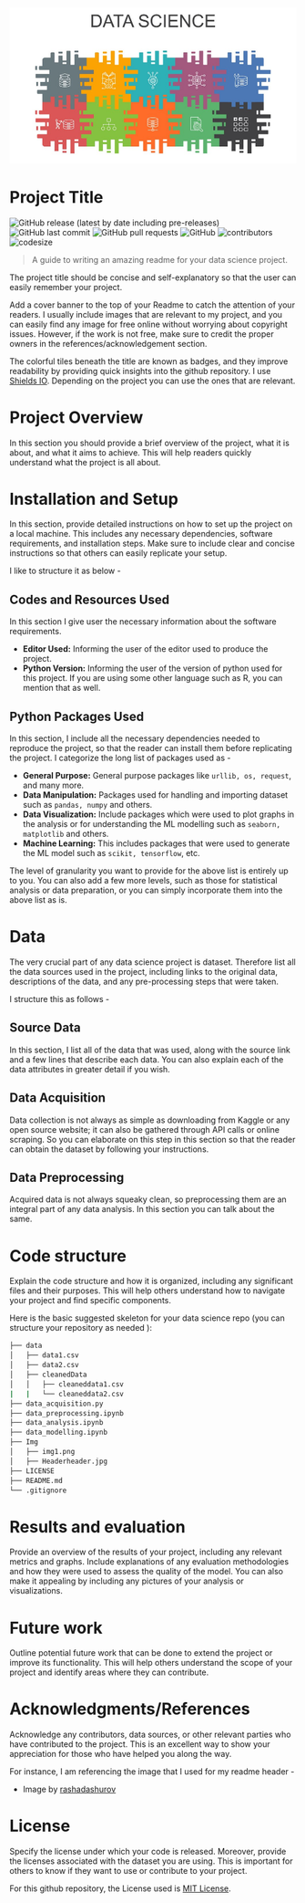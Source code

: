 
![](https://github.com/pragyy/datascience-readme-template/blob/main/Headerheader.jpg)

# Project Title

![GitHub release (latest by date including pre-releases)](https://img.shields.io/github/v/release/pragyy/datascience-readme-template?include_prereleases)
![GitHub last commit](https://img.shields.io/github/last-commit/pragyy/datascience-readme-template)
![GitHub pull requests](https://img.shields.io/github/issues-pr/pragyy/datascience-readme-template)
![GitHub](https://img.shields.io/github/license/pragyy/datascience-readme-template)
![contributors](https://img.shields.io/github/contributors/pragyy/datascience-readme-template) 
![codesize](https://img.shields.io/github/languages/code-size/pragyy/datascience-readme-template) 

> A guide to writing an amazing readme for your data science project.

The project title should be concise and self-explanatory so that the user can easily remember your project.

Add a cover banner to the top of your Readme to catch the attention of your readers.
I usually include images that are relevant to my project, and you can easily find any image for free online without worrying about copyright issues. However, if the work is not free, make sure to credit the proper owners in the references/acknowledgement section.

The colorful tiles beneath the title are known as badges, and they improve readability by providing quick insights into the github repository. I use [Shields IO](https://shields.io/). Depending on the project you can use the ones that are relevant. 

# Project Overview

In this section you should provide a brief overview of the project, what it is about, and what it aims to achieve. This will help readers quickly understand what the project is all about.

# Installation and Setup

In this section, provide detailed instructions on how to set up the project on a local machine. This includes any necessary dependencies, software requirements, and installation steps. Make sure to include clear and concise instructions so that others can easily replicate your setup.

I like to structure it as below - 
## Codes and Resources Used
In this section I give user the necessary information about the software requirements.
- **Editor Used:**  Informing the user of the editor used to produce the project.
- **Python Version:** Informing the user of the version of python used for this project. If you are using some other language such as R, you can mention that as well.

## Python Packages Used
In this section, I include all the necessary dependencies needed to reproduce the project, so that the reader can install them before replicating the project. I categorize the long list of packages used as - 
- **General Purpose:** General purpose packages like `urllib, os, request`, and many more.
- **Data Manipulation:** Packages used for handling and importing dataset such as `pandas, numpy` and others.
- **Data Visualization:** Include packages which were used to plot graphs in the analysis or for understanding the ML modelling such as `seaborn, matplotlib` and others.
- **Machine Learning:** This includes packages that were used to generate the ML model such as `scikit, tensorflow`, etc.

The level of granularity you want to provide for the above list is entirely up to you. You can also add a few more levels, such as those for statistical analysis or data preparation, or you can simply incorporate them into the above list as is.

# Data

The very crucial part of any data science project is dataset. Therefore list all the data sources used in the project, including links to the original data, descriptions of the data, and any pre-processing steps that were taken.

I structure this as follows - 

## Source Data
In this section, I list all of the data that was used, along with the source link and a few lines that describe each data. You can also explain each of the data attributes in greater detail if you wish.

## Data Acquisition
Data collection is not always as simple as downloading from Kaggle or any open source website; it can also be gathered through API calls or online scraping. So you can elaborate on this step in this section so that the reader can obtain the dataset by following your instructions.

## Data Preprocessing
Acquired data is not always squeaky clean, so preprocessing them are an integral part of any data analysis. In this section you can talk about the same.

# Code structure
Explain the code structure and how it is organized, including any significant files and their purposes. This will help others understand how to navigate your project and find specific components. 

Here is the basic suggested skeleton for your data science repo (you can structure your repository as needed ):

```bash
├── data
│   ├── data1.csv
│   ├── data2.csv
│   ├── cleanedData
│   │   ├── cleaneddata1.csv
|   |   └── cleaneddata2.csv
├── data_acquisition.py
├── data_preprocessing.ipynb
├── data_analysis.ipynb
├── data_modelling.ipynb
├── Img
│   ├── img1.png
│   ├── Headerheader.jpg
├── LICENSE
├── README.md
└── .gitignore
```

# Results and evaluation
Provide an overview of the results of your project, including any relevant metrics and graphs. Include explanations of any evaluation methodologies and how they were used to assess the quality of the model. You can also make it appealing by including any pictures of your analysis or visualizations.

# Future work
Outline potential future work that can be done to extend the project or improve its functionality. This will help others understand the scope of your project and identify areas where they can contribute.

# Acknowledgments/References
Acknowledge any contributors, data sources, or other relevant parties who have contributed to the project. This is an excellent way to show your appreciation for those who have helped you along the way.

For instance, I am referencing the image that I used for my readme header - 
- Image by [rashadashurov](https://www.vectorstock.com/royalty-free-vector/data-science-cartoon-template-with-flat-elements-vector-27984292)

# License
Specify the license under which your code is released. Moreover, provide the licenses associated with the dataset you are using. This is important for others to know if they want to use or contribute to your project. 

For this github repository, the License used is [MIT License](https://opensource.org/license/mit/).
